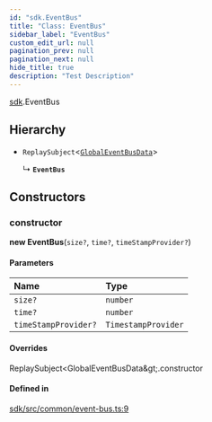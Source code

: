 ```yaml
---
id: "sdk.EventBus"
title: "Class: EventBus"
sidebar_label: "EventBus"
custom_edit_url: null
pagination_prev: null
pagination_next: null
hide_title: true
description: "Test Description"
---
```


[sdk](../namespaces/sdk.md).EventBus

## Hierarchy

- `ReplaySubject`<[`GlobalEventBusData`](../namespaces/typings.md#globaleventbusdata)\>

  ↳ **`EventBus`**

## Constructors

### constructor

**new EventBus**(`size?`, `time?`, `timeStampProvider?`)

#### Parameters

| Name | Type |
| :------ | :------ |
| `size?` | `number` |
| `time?` | `number` |
| `timeStampProvider?` | `TimestampProvider` |

#### Overrides

ReplaySubject&lt;GlobalEventBusData\&gt;.constructor

#### Defined in

[sdk/src/common/event-bus.ts:9](https://github.com/AKASHAorg/akasha-core/blob/c052f00c/sdk/src/common/event-bus.ts#L9)

